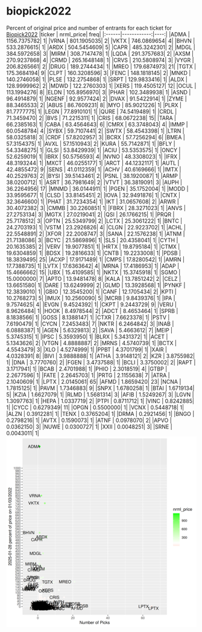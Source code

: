 # biopick2022
Percent of original price and number of entrants for each ticket for [Biopick2022](https://twitter.com/hashtag/Biopick2022)
|ticker |   nrml_price| freq|
|:------|------------:|----:|
|ADMA   | 1156.7375782|    1|
|VRNA   |  801.1905035|    2|
|VKTX   |  746.0869654|    4|
|BHVN   |  533.2876615|    1|
|ARDX   |  504.5454609|    5|
|CAPR   |  485.3242301|    2|
|MDGL   |  384.5972658|    3|
|MIRM   |  308.7147478|    1|
|LQDA   |  291.3757683|    2|
|AXSM   |  270.9237868|    4|
|CRMD   |  265.1648148|    1|
|CRVS   |  210.5808974|    3|
|VYGR   |  206.8265661|    2|
|DRUG   |  189.2744434|    1|
|MREO   |  179.6874973|   21|
|TGTX   |  175.3684194|    9|
|CLPT   |  160.3208596|    3|
|FENC   |  148.1818145|    2|
|MNKD   |  140.2746058|    1|
|PLSE   |  132.2754868|    1|
|SRPT   |  129.9833416|    1|
|ALDX   |  128.9999962|    2|
|MDWD   |  122.2760303|    1|
|XERS   |  119.4505127|   12|
|OCUL   |  113.1994276|    8|
|ELDN   |  105.8956970|    3|
|PHAR   |  102.3489938|    1|
|ASND   |   96.4914879|    1|
|NGENF  |   92.9577424|    2|
|DVAX   |   91.5422914|    1|
|ZYME   |   88.3465533|    2|
|ABUS   |   86.7609231|    8|
|MYO    |   85.9021226|    1|
|PLRX   |   81.7777775|    1|
|LEGN   |   77.8910101|    1|
|QURE   |   74.5419489|    1|
|CRDL   |   71.3459470|    2|
|BVS    |   71.2215311|    1|
|CRIS   |   68.0672238|   15|
|TARA   |   66.2385163|    1|
|CABA   |   63.4564643|    6|
|CMRX   |   63.3748043|    4|
|IMMP   |   60.0548784|    4|
|SYBX   |   59.7107441|    2|
|SWTX   |   58.4543398|    1|
|LTRN   |   58.0325818|    3|
|CRDF   |   57.8202957|    3|
|BCRX   |   57.7256294|    6|
|BMEA   |   57.3154375|    1|
|AVXL   |   57.1510943|    2|
|KURA   |   55.7142871|    1|
|BFLY   |   54.3348275|    1|
|GLSI   |   53.8429939|    1|
|ACIU   |   53.5353575|    1|
|ONCY   |   52.6259019|    1|
|IBRX   |   50.5756593|    4|
|NVNO   |   48.3308023|    1|
|IFRX   |   48.3193244|    1|
|MXCT   |   46.0255177|    1|
|ARCT   |   44.1232117|    1|
|AUTL   |   42.4855472|    9|
|SENS   |   41.0112359|    1|
|ACHV   |   40.6169666|    1|
|IMTX   |   40.2529763|    2|
|BYSI   |   39.5143461|    2|
|PSNL   |   38.1920087|    1|
|ARMP   |   38.0200712|    1|
|ASRT   |   36.7981649|    2|
|VTVT   |   36.3819091|    3|
|AUPH   |   36.2264956|   17|
|MNMD   |   36.0144911|    1|
|PGEN   |   35.1752004|    1|
|MODD   |   33.9595677|    1|
|CLSD   |   33.8145451|    2|
|IOVA   |   32.9491876|    1|
|CNTX   |   32.3646600|    1|
|PHAT   |   31.7234354|    1|
|IKT    |   31.0657608|    2|
|ARWR   |   30.4072382|    3|
|CMMB   |   30.2260851|    1|
|FBRX   |   28.3271023|    1|
|ANVS   |   27.2753134|    3|
|MGTX   |   27.0219041|    2|
|QSI    |   26.1766215|    1|
|PRQR   |   25.7178512|    3|
|OPTN   |   25.5349799|    2|
|LCTX   |   25.3061222|    1|
|BNTC   |   24.2703193|    1|
|VSTM   |   23.2926826|    4|
|CLGN   |   22.9223702|    1|
|ACHL   |   22.5548891|    2|
|XFOR   |   22.2008747|    3|
|SANA   |   22.1576238|    1|
|ATNM   |   21.7138086|    3|
|BCYC   |   21.5869896|    1|
|SLS    |   20.4358041|    1|
|CYTH   |   20.1635385|    2|
|VERV   |   19.9077851|    1|
|HRTX   |   19.8795184|    1|
|CTMX   |   19.6304859|    1|
|BDSX   |   19.2816633|    1|
|CNTB   |   19.2233008|    1|
|PDSB   |   18.3839495|   25|
|ACXP   |   17.9171489|    1|
|CMPS   |   17.8280542|    1|
|AMRN   |   17.7388735|    1|
|LVTX   |   17.6363642|    4|
|MRNA   |   17.4186953|    1|
|ADAP   |   15.4666662|   15|
|UBX    |   15.4109585|    1|
|NKTX   |   15.3745918|    1|
|SGMO   |   15.0000000|    7|
|APTO   |   13.9481478|    8|
|KALA   |   13.7851242|    2|
|CELZ   |   13.6651580|    1|
|DARE   |   13.6249999|    2|
|GLMD   |   13.3928568|    1|
|PYNKF  |   12.3839010|    1|
|GBIO   |   12.3545200|    1|
|CANF   |   12.1705434|    2|
|KPTI   |   10.2768273|    5|
|IMUX   |   10.2560090|    5|
|MCRB   |    9.8439376|    1|
|IPA    |    9.7574625|    4|
|EVGN   |    9.4524392|    1|
|CKPT   |    9.2443729|    9|
|VERU   |    8.9626484|    1|
|HOOK   |    8.4978544|    2|
|ADCT   |    8.4653464|    1|
|SPRB   |    8.1838566|    1|
|GOSS   |    8.1388147|    1|
|CTXR   |    7.6623378|    1|
|PSTV   |    7.6190479|    1|
|CYCN   |    7.2453483|    7|
|NKTR   |    6.2464842|    3|
|INAB   |    6.0888387|    1|
|AGEN   |    5.6329813|    2|
|SAVA   |    5.4663612|    7|
|MEIP   |    5.3745315|    1|
|IPSC   |    5.3593950|    1|
|BLRX   |    5.3431372|    1|
|ACET   |    5.1343626|    2|
|VTGN   |    4.8888887|    2|
|MRNS   |    4.5740739|    1|
|BCTX   |    4.5543479|    3|
|XLO    |    4.5274999|    1|
|PPBT   |    4.3701799|    1|
|XAIR   |    4.0328391|    8|
|BIVI   |    3.9888888|    1|
|ATHA   |    3.9148121|    2|
|KZR    |    3.8755982|    1|
|DNA    |    3.7770760|    2|
|FGEN   |    3.4737588|    1|
|BCLI   |    3.3750002|    2|
|RAPT   |    3.1717941|    1|
|BCAB   |    2.4701988|    1|
|PHIO   |    2.3018519|    4|
|GTBP   |    2.2677596|    1|
|FATE   |    2.2645703|    1|
|PRTG   |    2.1155638|    7|
|ATRA   |    2.1040609|    1|
|LPTX   |    2.0145061|   65|
|AFMD   |    1.8659420|   23|
|NCNA   |    1.7815125|    1|
|PAVM   |    1.7346883|    9|
|SNPX   |    1.6780258|    1|
|BTAI   |    1.6719134|    5|
|KZIA   |    1.6627079|    1|
|RLMD   |    1.5681314|    3|
|AFIB   |    1.5249267|    3|
|LGVN   |    1.3097763|    1|
|HEPA   |    1.0337719|    2|
|PTPI   |    0.8711712|    1|
|VINC   |    0.8242885|    1|
|CYCC   |    0.6279349|   11|
|OPGN   |    0.5500000|    1|
|VCNX   |    0.5448718|    1|
|ALZN   |    0.3912281|    1|
|TENX   |    0.3765204|    1|
|DRMA   |    0.2921456|    1|
|BNGO   |    0.2798216|    1|
|AVTX   |    0.1590073|    1|
|ATNF   |    0.0978070|    2|
|APVO   |    0.0362150|    3|
|NUWE   |    0.0300727|    1|
|XXII   |    0.0048251|    3|
|SRNE   |    0.0043011|    1|
![retvspicks](biopicks.png?raw=true)
